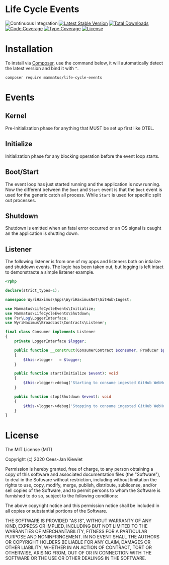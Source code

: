 # Life Cycle Events

![Continuous Integration](https://github.com/MammatusPHP/life-cycle-events/workflows/Continuous%20Integration/badge.svg)
[![Latest Stable Version](https://poser.pugx.org/mammatus/life-cycle-events/v/stable.png)](https://packagist.org/packages/mammatus/life-cycle-events)
[![Total Downloads](https://poser.pugx.org/mammatus/life-cycle-events/downloads.png)](https://packagist.org/packages/mammatus/life-cycle-events/stats)
[![Code Coverage](https://scrutinizer-ci.com/g/MammatusPHP/life-cycle-events/badges/coverage.png?b=master)](https://scrutinizer-ci.com/g/MammatusPHP/life-cycle-events/?branch=master)
[![Type Coverage](https://shepherd.dev/github/MammatusPHP/life-cycle-events/coverage.svg)](https://shepherd.dev/github/MammatusPHP/life-cycle-events)
[![License](https://poser.pugx.org/mammatus/life-cycle-events/license.png)](https://packagist.org/packages/mammatus/life-cycle-events)

# Installation

To install via [Composer](http://getcomposer.org/), use the command below, it will automatically detect the latest version and bind it with `^`.

```
composer require mammatus/life-cycle-events
```

# Events

## Kernel

Pre-Initialization phase for anything that MUST be set up first like OTEL.

## Initialize

Initialization phase for any blocking operation before the event loop starts.

## Boot/Start

The event loop has just started running and the application is now running. Now the different between the `Boot` and
`Start` event is that the `Boot` event is used for the generic catch all process. While `Start` is used for specific
split out processes.

## Shutdown

Shutdown is emitted when an fatal error occurred or an OS signal is caught an the application is shutting down.

## Listener

The following listener is from one of my apps and listeners both on intialize and shutdown events. The logic has been
taken out, but logging is left intact to demonstracte a simple listener example.

```php
<?php

declare(strict_types=1);

namespace WyriHaximus\Apps\WyriHaximusNet\GitHub\Ingest;

use Mammatus\LifeCycleEvents\Initialize;
use Mammatus\LifeCycleEvents\Shutdown;
use Psr\Log\LoggerInterface;
use WyriHaximus\Broadcast\Contracts\Listener;

final class Consumer implements Listener
{
    private LoggerInterface $logger;

    public function __construct(ConsumerContract $consumer, Producer $producer, LoggerInterface $logger)
    {
        $this->logger   = $logger;
    }

    public function start(Initialize $event): void
    {
        $this->logger->debug('Starting to consume ingested GitHub WebHook events');
    }

    public function stop(Shutdown $event): void
    {
        $this->logger->debug('Stopping to consume ingested GitHub WebHook events');
    }
}
```

# License

The MIT License (MIT)

Copyright (c) 2020 Cees-Jan Kiewiet

Permission is hereby granted, free of charge, to any person obtaining a copy
of this software and associated documentation files (the "Software"), to deal
in the Software without restriction, including without limitation the rights
to use, copy, modify, merge, publish, distribute, sublicense, and/or sell
copies of the Software, and to permit persons to whom the Software is
furnished to do so, subject to the following conditions:

The above copyright notice and this permission notice shall be included in all
copies or substantial portions of the Software.

THE SOFTWARE IS PROVIDED "AS IS", WITHOUT WARRANTY OF ANY KIND, EXPRESS OR
IMPLIED, INCLUDING BUT NOT LIMITED TO THE WARRANTIES OF MERCHANTABILITY,
FITNESS FOR A PARTICULAR PURPOSE AND NONINFRINGEMENT. IN NO EVENT SHALL THE
AUTHORS OR COPYRIGHT HOLDERS BE LIABLE FOR ANY CLAIM, DAMAGES OR OTHER
LIABILITY, WHETHER IN AN ACTION OF CONTRACT, TORT OR OTHERWISE, ARISING FROM,
OUT OF OR IN CONNECTION WITH THE SOFTWARE OR THE USE OR OTHER DEALINGS IN THE
SOFTWARE.
